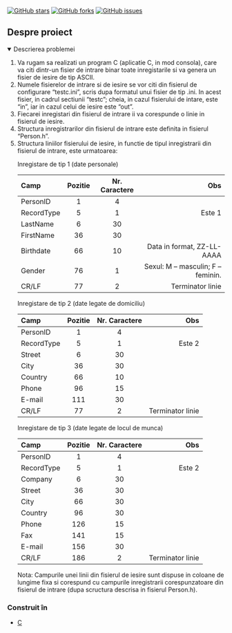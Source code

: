 [![GitHub stars](https://img.shields.io/github/stars/adyoblu/CPP)](https://github.com/adyoblu/CPP/stargazers)
[![GitHub forks](https://img.shields.io/github/forks/adyoblu/CPP)](https://github.com/adyoblu/CPP/network)
[![GitHub issues](https://img.shields.io/github/issues/adyoblu/CPP)](https://github.com/adyoblu/CPP/issues)

<!-- ABOUT THE PROJECT -->
## Despre proiect
<!-- TABLE OF CONTENTS -->
<details open="open">
  <summary>Descrierea problemei</summary>
  <ol>
    <li>
Va rugam sa realizati un program C (aplicatie C, in mod consola), care va citi dintr-un fisier de intrare  binar toate inregistarile si va genera un fisier de iesire de tip ASCII. </li>
<li> Numele fisierelor de intrare si de iesire se vor citi din fisierul de configurare “testc.ini”, scris dupa formatul unui fisier de tip .ini. In acest fisier, in cadrul sectiunii “testc”; cheia, in cazul fisierului de intare, este “in”, iar in cazul celui de iesire este “out”. </li>
<li> Fiecarei inregistari din fisierul de intrare ii va corespunde o linie in fisierul de iesire. </li>
<li> Structura inregistrarilor din fisierul de intrare este definita in fisierul “Person.h”.</li>
<li> Structura liniilor fisierului de iesire, in functie de tipul inregistrarii din fisierul de intrare, este urmatoarea:

Inregistare de tip 1 (date personale)


| Camp | Pozitie | Nr. Caractere | Obs |
| :--- | :---:   |    :---:      | ---:|
| PersonID   | 1     | 4	    |        |
| RecordType | 5     | 1      | Este 1 |
| LastName   | 6     | 30     |  |
| FirstName  | 36    | 30     |  |
| Birthdate  | 66    | 10     | Data in format, ZZ-LL-AAAA |
| Gender | 76     | 1      | Sexul: M – masculin; F – feminin. |
| CR/LF  | 77     | 2      | Terminator linie |

Inregistare de tip 2 (date legate de domiciliu)


| Camp | Pozitie | Nr. Caractere | Obs |
| :--- | :---:   |    :---:      | ---:|
| PersonID   | 1     | 4	    |        |
| RecordType | 5     | 1      | Este 2 |
| Street     | 6     | 30     |        |
| City       | 36    | 30     |        | 
| Country    | 66    | 10     |        |
| Phone      | 96    | 15     |        |
| E-mail     | 111   | 30     |        |
| CR/LF      | 77    | 2      | Terminator linie |

Inregistare de tip 3 (date legate de locul de munca)

| Camp | Pozitie | Nr. Caractere | Obs |
| :--- | :---:   |    :---:      | ---:|
| PersonID   | 1     | 4	    |        |
| RecordType | 5     | 1      | Este 2 |
| Company    | 6     | 30     |        |
| Street     | 36    | 30     |        |
| City       | 66    | 30     |        | 
| Country    | 96    | 30     |        |
| Phone      | 126   | 15     |        |
| Fax        | 141   | 15     |        |
| E-mail     | 156   | 30     |        |
| CR/LF      | 186   | 2      | Terminator linie |
</li>
Nota: Campurile unei linii din fisierul de iesire sunt dispuse in coloane de lungime fixa si corespund cu campurile inregistrarii corespunzatoare din fisierul de intrare (dupa scructura descrisa in fisierul Person.h).
  </ol>
</details>


### Construit în

* [C](https://www.cplusplus.com/)

